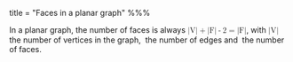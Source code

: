 title = "Faces in a planar graph"
%%%


In a planar graph, the number of faces is always <math><mi>&vert;V&vert;</mi><mo>+</mo><mi>&vert;F&vert;</mi><mo>-</mo><mn>2</mn><mo>=</mo><mi>&vert;F&vert;</mi></math>, with <math><mi>&vert;V&vert;</mi></math> the number of vertices in the graph, <math>&vert;E&vert;</math> the number of edges and <math>&vert;F&vert;</math> the number of faces.
